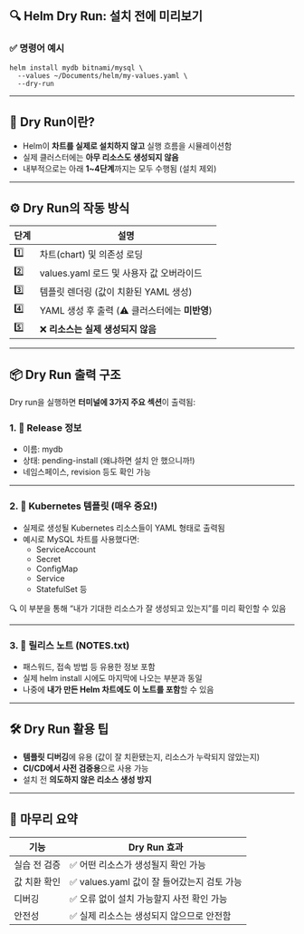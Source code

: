 ## **🔍 Helm Dry Run: 설치 전에 미리보기**

### **✅ 명령어 예시**

```
helm install mydb bitnami/mysql \
  --values ~/Documents/helm/my-values.yaml \
  --dry-run
```

---

## **🧠 Dry Run이란?**

- Helm이 **차트를 실제로 설치하지 않고** 실행 흐름을 시뮬레이션함
- 실제 클러스터에는 **아무 리소스도 생성되지 않음**
- 내부적으로는 아래 **1~4단계**까지는 모두 수행됨 (설치 제외)

---

## **⚙️ Dry Run의 작동 방식**

|**단계**|**설명**|
|---|---|
|1️⃣|차트(chart) 및 의존성 로딩|
|2️⃣|values.yaml 로드 및 사용자 값 오버라이드|
|3️⃣|템플릿 렌더링 (값이 치환된 YAML 생성)|
|4️⃣|YAML 생성 후 출력 (⚠️ 클러스터에는 **미반영**)|
|5️⃣|❌ **리소스는 실제 생성되지 않음**|

---

## **📦 Dry Run 출력 구조**

Dry run을 실행하면 **터미널에 3가지 주요 섹션**이 출력됨:

### **1. 🎯 Release 정보**

- 이름: mydb
- 상태: pending-install (왜냐하면 설치 안 했으니까!)
- 네임스페이스, revision 등도 확인 가능

---

### **2. 📄 Kubernetes 템플릿 (매우 중요!)**

- 실제로 생성될 Kubernetes 리소스들이 YAML 형태로 출력됨
- 예시로 MySQL 차트를 사용했다면:
    - ServiceAccount
    - Secret
    - ConfigMap
    - Service
    - StatefulSet 등

🔍 이 부분을 통해 “내가 기대한 리소스가 잘 생성되고 있는지”를 미리 확인할 수 있음

---

### **3. 📝 릴리스 노트 (NOTES.txt)**

- 패스워드, 접속 방법 등 유용한 정보 포함
- 실제 helm install 시에도 마지막에 나오는 부분과 동일
- 나중에 **내가 만든 Helm 차트에도 이 노트를 포함**할 수 있음

---

## **🛠️ Dry Run 활용 팁**

- **템플릿 디버깅**에 유용 (값이 잘 치환됐는지, 리소스가 누락되지 않았는지)
- **CI/CD에서 사전 검증용**으로 사용 가능
- 설치 전 **의도하지 않은 리소스 생성 방지**

---

## **🧪 마무리 요약**

|**기능**|**Dry Run 효과**|
|---|---|
|실습 전 검증|✅ 어떤 리소스가 생성될지 확인 가능|
|값 치환 확인|✅ values.yaml 값이 잘 들어갔는지 검토 가능|
|디버깅|✅ 오류 없이 설치 가능할지 사전 확인 가능|
|안전성|✅ 실제 리소스는 생성되지 않으므로 안전함|
